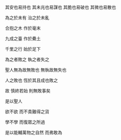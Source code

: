 其安也易持也
其未兆也易謀也
其脆也易破也
其微也易散也

為之於未有
治之於未亂

合抱之木
作於毫末

九成之臺
作於纍土

千里之行
始於足下

為之者敗之
執之者失之

聖人無為故無敗也
無執故無失也

人之敗也
恆於其且成也敗之

故
慎終若始
則無敗事矣

是以聖人

欲不欲
而不貴難得之貨

學不學
而復眾之所過

是以能輔萬物之自然
而弗敢為
